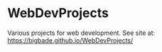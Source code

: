 # WebDevProjects
Various projects for web development.
See site at:
https://bigbade.github.io/WebDevProjects/
